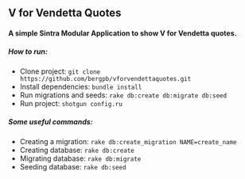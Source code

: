 ## V for Vendetta Quotes
#### A simple Sintra Modular Application to show V for Vendetta quotes.

##### How to run:
- Clone project: ```git clone https://github.com/bergpb/vforvendettaquotes.git```
- Install dependencies: ```bundle install```
- Run migrations and seeds: ```rake db:create db:migrate db:seed```
- Run project: ```shotgun config.ru```

##### Some useful commands:
- Creating a migration: ```rake db:create_migration NAME=create_name```
- Creating database: ```rake db:create```
- Migrating database: ```rake db:migrate```
- Seeding database: ```rake db:seed```
